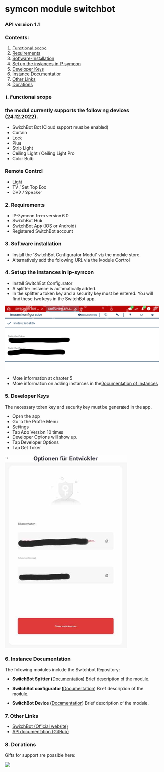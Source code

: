 # symcon module switchbot
### API version 1.1

### Contents:

1. [Functional scope](#1-function-scope)
2. [Requirements](#2-requirements)
3. [Software-Installation](#3-software-installation)
4. [Set up the instances in IP symcon](#4-set-up-the-instances-in-ip-symcon)
5. [Developer Keys](#5-developer-keys)
6. [Instance Documentation](#6-instance-documentation)
7. [Other Links](#7-other-links)
8. [Donations](#8-donations)


### 1. Functional scope
### the modul currently supports the following devices (24.12.2022).

- SwitchBot Bot (Cloud support must be enabled)
- Curtain
- Lock
- Plug
- Strip Light
- Ceiling Light / Ceiling Light Pro
- Color Bulb

### Remote Control

- Light
- TV / Set Top Box
- DVD / Speaker

### 2. Requirements

- IP-Symcon from version 6.0
- SwitchBot Hub
- SwitchBot App (IOS or Android)
- Registered SwitchBot account

### 3. Software installation

- Install the 'SwitchBot Configurator-Modul' via the module store.
- Alternatively add the following URL via the Module Control

### 4. Set up the instances in ip-symcon

- Install SwitchBot Configurator
- A splitter instance is automatically added.
- In the splitter a token key and a security key must be entered. You will find these two keys in the SwitchBot app.

![Splitter](libs/SwitchBot2.png "")

- More information at chapter 5
- More information on adding instances in the[Documentation of instances](https://www.symcon.de/service/dokumentation/konzepte/instanzen/#Instanz_hinzuf%C3%BCgen)

### 5. Developer Keys
The necessary token key and security key must be generated in the app.

- Open the app
- Go to the Profile Menu
- Settings
- Tap App Version 10 times
- Developer Options will show up.
- Tap Developer Options
- Tap Get Token

![Keys](libs/SwitchBot1.jpg)
### 6. Instance Documentation
The following modules include the Switchbot Repository:

- 
    **SwitchBot Splitter (**[Documentation](SwitchBot%2520Splitter)) Brief description of the module.

- 
    **SwitchBot configurator (**[Documentation](SwitchBot%2520Konfigurator)) Brief description of the module.

- 
    **SwitchBot Device (**[Documentation](SwitchBot%2520Device)) Brief description of the module.


### 7. Other Links

- [SwitchBot (Official website)](https://www.switch-bot.com/)
- [API documentation (GitHub)](https://github.com/OpenWonderLabs/SwitchBotAPI)

### 8. Donations
Gifts for support are possible here:

![](https://www.paypalobjects.com/de_DE/DE/i/btn/btn_donate_LG.gif)
